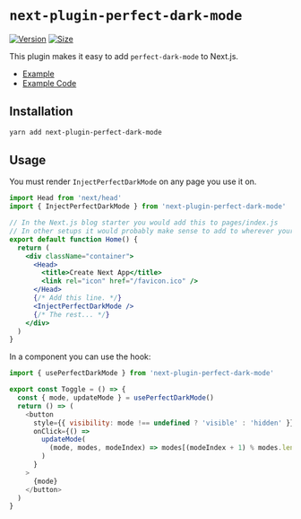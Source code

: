 # `next-plugin-perfect-dark-mode`

[![Version][version-badge]][package]
[![Size][size-badge]][size]

[package]: https://www.npmjs.com/package/next-plugin-perfect-dark-mode
[version-badge]: https://img.shields.io/npm/v/next-plugin-perfect-dark-mode.svg
[size]: https://bundlephobia.com/result?p=next-plugin-perfect-dark-mode
[size-badge]: https://img.shields.io/bundlephobia/minzip/next-plugin-perfect-dark-mode?label=size

This plugin makes it easy to add `perfect-dark-mode` to Next.js.

- [Example](https://perfect-dark-mode-next.netlify.app/)
- [Example Code](https://github.com/DylanVann/perfect-dark-mode/tree/main/examples/nextjs-blog)

## Installation

```bash
yarn add next-plugin-perfect-dark-mode
```

## Usage

You must render `InjectPerfectDarkMode` on any page you use it on.

```jsx
import Head from 'next/head'
import { InjectPerfectDarkMode } from 'next-plugin-perfect-dark-mode'

// In the Next.js blog starter you would add this to pages/index.js
// In other setups it would probably make sense to add to wherever your SEO component is.
export default function Home() {
  return (
    <div className="container">
      <Head>
        <title>Create Next App</title>
        <link rel="icon" href="/favicon.ico" />
      </Head>
      {/* Add this line. */}
      <InjectPerfectDarkMode />
      {/* The rest... */}
    </div>
  )
}
```

In a component you can use the hook:

```js
import { usePerfectDarkMode } from 'next-plugin-perfect-dark-mode'

export const Toggle = () => {
  const { mode, updateMode } = usePerfectDarkMode()
  return () => (
    <button
      style={{ visibility: mode !== undefined ? 'visible' : 'hidden' }}
      onClick={() =>
        updateMode(
          (mode, modes, modeIndex) => modes[(modeIndex + 1) % modes.length],
        )
      }
    >
      {mode}
    </button>
  )
}
```
